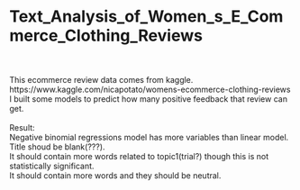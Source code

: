 # Text_Analysis_of_Women_s_E_Commerce_Clothing_Reviews
<br>
<br>
This ecommerce review data comes from kaggle.
<br>
https://www.kaggle.com/nicapotato/womens-ecommerce-clothing-reviews
<br>
I built some models to predict how many positive feedback that review can get.
<br>
<br>
Result:
<br>
Negative binomial regressions model has more variables than linear model.
<br>
Title shoud be blank(???).
<br>
It should contain more words related to topic1(trial?) though this is not statistically significant.
<br>
It should contain more words and they should be neutral.
